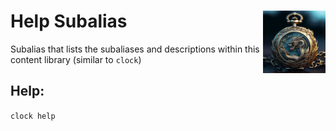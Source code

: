 <h1>Help Subalias<img align="right" src="../../Data/main.png" width="100px"></h1>

Subalias that lists the subaliases and descriptions within this content library (similar to `clock`)

## Help:
`clock help`